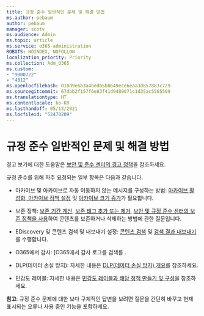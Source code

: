 ```yaml
---
title: 규정 준수 일반적인 문제 및 해결 방법
ms.author: pebaum
author: pebaum
manager: scotv
ms.audience: Admin
ms.topic: article
ms.service: o365-administration
ROBOTS: NOINDEX, NOFOLLOW
localization_priority: Priority
ms.collection: Adm_O365
ms.custom:
- "9000722"
- "4812"
ms.openlocfilehash: 010d9e6b3a4bedb5b8649ece6eaa3d857883c729
ms.sourcegitcommit: 67dbb2f157f6e83f41d9480071c1d35ac5565509
ms.translationtype: HT
ms.contentlocale: ko-KR
ms.lasthandoff: 05/13/2021
ms.locfileid: "52470209"
---
```

# <a name="compliance-common-issues-and-resolutions"></a>규정 준수 일반적인 문제 및 해결 방법

경고 보기에 대한 도움말은 [보안 및 준수 센터의 경고 정책](/microsoft-365/compliance/alert-policies.md)을 참조하세요.

규정 준수를 위해 자주 요청되는 일부 항목은 다음과 같습니다.

- 아카이브 및 아카이브로 자동 이동하지 않는 메시지를 구성하는 방법: [아카이브 활성화, 아카이브 정책 설정](/microsoft-365/compliance/enable-archive-mailboxes.md) 및 [아카이브 크기 증가](/microsoft-365/compliance/enable-unlimited-archiving.md)가 필요합니다.

- 보존 정책: [보존 기간 계산](/exchange/security-and-compliance/messaging-records-management/retention-age.md), [보존 태그 추가 또는 제거](/exchange/security-and-compliance/messaging-records-management/add-or-remove-retention-tags.md), [보안 및 규정 준수 센터의 보존 정책을 사용](/microsoft-365/compliance/retention-policies.md)하여 콘텐츠를 보존하거나 삭제하는 방법에 관한 질문입니다.

- EDiscovery 및 콘텐츠 검색 및 내보내기 설정: [콘텐츠 검색](/microsoft-365/compliance/search-for-content.md) 및 [검색 결과 내보내기](/microsoft-365/compliance/export-search-results.md)를 수행합니다.

- O365에서 감사: [O365에서 감사 로그를 검색를 .

- DLP(데이터 손실 방지): 자세한 내용은 [DLP(데이터 손실 방지) 개요](/microsoft-365/compliance/data-loss-prevention-policies.md)를 참조하세요.
 
- 민감도 레이블: 자세한 내용은 [민감도 레이블과 해당 정책 만들기 및 구성](/microsoft-365/compliance/create-sensitivity-labels.md)을 참조하세요.

**참고**: 규정 준수 문제에 대한 보다 구체적인 답변을 보려면 질문을 간단히 바꾸고 현재 표시되는 오류나 사용 중인 기능을 포함하세요.
